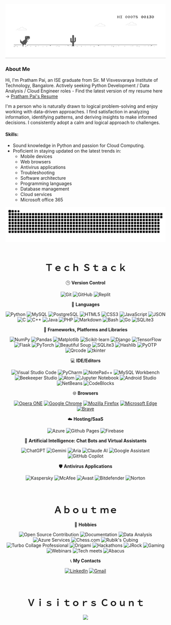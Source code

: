 <div align="center">
  <img align="center" src="output/dino.gif">
</div>

### About Me
Hi, I'm Pratham Pai, an ISE graduate from Sir. M Visvesvaraya Institute of Technology, Bangalore.
Actively seeking Python Development / Data Analysis / Cloud Engineer roles - Find the latest version of my resume here -> [Pratham Pai's Resume](https://drive.google.com/drive/folders/162YKBjx39l2kYi-hKrkzV2eDapIQerL_?usp=sharing)

I'm a person who is naturally drawn to logical problem-solving and enjoy working with data-driven approaches. I find satisfaction in analyzing information, identifying patterns, and deriving insights to make informed decisions. I consistently adopt a calm and logical approach to challenges.

#### Skills:

- Sound knowledge in Python and passion for Cloud Computing.
- Proficient in staying updated on the latest trends in:
  - Mobile devices
  - Web browsers
  - Antivirus applications
  - Troubleshooting
  - Software architecture
  - Programming languages
  - Database management
  - Cloud services
  - Microsoft office 365

<div align="center">
  <img  src="output/snake.svg"  alt="Snake animation"  />
</div>

<br>
<div align="center">
   <h1 align="center">Ｔｅｃｈ Ｓｔａｃｋ</h1>


🕒 **Version Control**

![Git](https://img.shields.io/badge/git-%23F05033.svg?style=for-the-badge&logo=git&logoColor=white)
![GitHub](https://img.shields.io/badge/github-%23121011.svg?style=for-the-badge&logo=github&logoColor=white)
![Replit](https://img.shields.io/badge/Replit-%23F05033.svg?style=for-the-badge&logo=replit&logoColor=white)

📓 **Languages**

![Python](https://img.shields.io/badge/python-%2314354C.svg?style=for-the-badge&logo=python&logoColor=white)
![MySQL](https://img.shields.io/badge/MySQL-%23cc0000?style=for-the-badge&logo=json&logoColor=white)
![PostgreSQL](https://img.shields.io/badge/PostgreSQL-%23336791.svg?style=for-the-badge&logo=postgresql&logoColor=white)
![HTML5](https://img.shields.io/badge/html5-%23E34F26.svg?style=for-the-badge&logo=html5&logoColor=white)
![CSS3](https://img.shields.io/badge/css3-%231572B6.svg?style=for-the-badge&logo=css3&logoColor=white)
![JavaScript](https://img.shields.io/badge/javascript-%23323330.svg?style=for-the-badge&logo=javascript&logoColor=white)
![JSON](https://img.shields.io/badge/JSON-%23ff471a?style=for-the-badge&logo=json)
![C](https://img.shields.io/badge/c-%2300599C.svg?style=for-the-badge&logo=c&logoColor=white)
![C++](https://img.shields.io/badge/c++-%2300599C.svg?style=for-the-badge&logo=c%2B%2B&logoColor=white)
![Java](https://img.shields.io/badge/java-%23ED8B00.svg?style=for-the-badge&logo=java&logoColor=white)
![PHP](https://img.shields.io/badge/php-%23777BB4.svg?style=for-the-badge&logo=php&logoColor=white)
![Markdown](https://img.shields.io/badge/markdown-%23000000.svg?style=for-the-badge&logo=markdown&logoColor=white)
![Bash](https://img.shields.io/badge/Bash-%230099ff?style=for-the-badge&logo=gnubash&logoColor=white)
![Go](https://img.shields.io/badge/Go-00ADD8?style=for-the-badge&logo=go&logoColor=white)
![SQLite3](https://img.shields.io/badge/SQLite3-%23003B57?style=for-the-badge&logo=sqlite&logoColor=white)

🧮 **Frameworks, Platforms and Libraries**

![NumPy](https://img.shields.io/badge/NumPy-%23013243.svg?style=for-the-badge&logo=NumPy&logoColor=white)
![Pandas](https://img.shields.io/badge/Pandas-%23150458.svg?style=for-the-badge&logo=Pandas&logoColor=white)
![Matplotlib](https://img.shields.io/badge/Matplotlib-%23013243.svg?style=for-the-badge&logo=Matplotlib&logoColor=white)
![Scikit-learn](https://img.shields.io/badge/Scikit--learn-%23F7931E.svg?style=for-the-badge&logo=scikit-learn&logoColor=white)
![Django](https://img.shields.io/badge/Django-%23092E20.svg?style=for-the-badge&logo=Django&logoColor=white)
![TensorFlow](https://img.shields.io/badge/TensorFlow-%23FF6F00.svg?style=for-the-badge&logo=TensorFlow&logoColor=white)
![Flask](https://img.shields.io/badge/Flask-%23000000.svg?style=for-the-badge&logo=Flask&logoColor=white)
![PyTorch](https://img.shields.io/badge/PyTorch-%23EE4C2C.svg?style=for-the-badge&logo=PyTorch&logoColor=white)
![Beautiful Soup](https://img.shields.io/badge/Beautiful%20Soup-%234282B4.svg?style=for-the-badge&logo=Python&logoColor=white)
![SQLite3](https://img.shields.io/badge/sqlite3-%23003B57.svg?style=for-the-badge&logo=sqlite&logoColor=white)
![Hashlib](https://img.shields.io/badge/hashlib-%232C91D8.svg?style=for-the-badge&logo=python&logoColor=white)
![PyOTP](https://img.shields.io/badge/PyOTP-%232C91D8.svg?style=for-the-badge&logo=python&logoColor=white)
![Qrcode](https://img.shields.io/badge/Qrcode-%23000000.svg?style=for-the-badge&logo=python&logoColor=white)
![tkinter](https://img.shields.io/badge/tkinter-%235849A6.svg?style=for-the-badge&logo=python&logoColor=white)

💻 **IDE/Editors**

![Visual Studio Code](https://img.shields.io/badge/Visual%20Studio%20Code-0078d7.svg?style=for-the-badge&logo=visual-studio-code&logoColor=white)
![PyCharm](https://img.shields.io/badge/PyCharm-%23000000.svg?style=for-the-badge&logo=PyCharm&logoColor=white)
![NotePad++](https://img.shields.io/badge/NotePad++-%23000000.svg?style=for-the-badge&logo=notepad%2B%2B&logoColor=white)
![MySQL Workbench](https://img.shields.io/badge/MySQL%20Workbench-%2300f.svg?style=for-the-badge&logo=MySQL&logoColor=white)
![Beekeeper Studio](https://img.shields.io/badge/Beekeeper%20Studio-%2360C2BE.svg?style=for-the-badge&logo=DataStax&logoColor=white)
![Atom](https://img.shields.io/badge/Atom-%2366595C.svg?style=for-the-badge&logo=semanticuireact&logoColor=white)
![Jupyter Notebook](https://img.shields.io/badge/Jupyter-%23F37626.svg?style=for-the-badge&logo=Jupyter&logoColor=white)
![Android Studio](https://img.shields.io/badge/Android%20Studio-3DDC84.svg?style=for-the-badge&logo=android-studio&logoColor=white)
![NetBeans](https://img.shields.io/badge/NetBeans%20IDE-1B6AC6.svg?style=for-the-badge&logo=apache-netbeans-ide&logoColor=white)
![CodeBlocks](https://img.shields.io/badge/CodeBlocks-%23000000.svg?style=for-the-badge&logo=CodeBlocks&logoColor=white)

🌐 **Browsers**

[![Opera ONE](https://img.shields.io/badge/Opera-FF1B2D?style=for-the-badge&logo=Opera&logoColor=white)](https://www.opera.com/)
[![Google Chrome](https://img.shields.io/badge/Google%20Chrome-4285F4?style=for-the-badge&logo=GoogleChrome&logoColor=white)](https://www.google.com/chrome/)
[![Mozilla Firefox](https://img.shields.io/badge/Mozilla%20Firefox-FF7139?style=for-the-badge&logo=Mozilla%20Firefox&logoColor=white)](https://www.mozilla.org/firefox/new)
[![Microsoft Edge](https://img.shields.io/badge/Microsoft%20Edge-0ff80?style=for-the-badge&logo=MicrosoftEdge&logoColor=white)](https://www.microsoft.com/edge)
[![Brave](https://img.shields.io/badge/Brave-FB542B?style=for-the-badge&logo=Brave&logoColor=white)](https://brave.com/)

☁️ **Hosting/SaaS**

![Azure](https://img.shields.io/badge/azure-%230072C6.svg?style=for-the-badge&logo=microsoftazure&logoColor=white)
![Github Pages](https://img.shields.io/badge/github%20pages-121013?style=for-the-badge&logo=github&logoColor=white)
![Firebase](https://img.shields.io/badge/firebase-%23039BE5.svg?style=for-the-badge&logo=firebase)

🤖 **Artificial Intelligence: Chat Bots and Virtual Assistants**

![ChatGPT](https://img.shields.io/badge/ChatGPT-AI%20Bot-blue?style=for-the-badge)
![Gemini](https://img.shields.io/badge/Bard-AI%20Bot-green?style=for-the-badge)
![Aria](https://img.shields.io/badge/Aria-AI%20Bot-purple?style=for-the-badge)
![Claude AI](https://img.shields.io/badge/Claude.AI-AI%20Bot-9cf?style=for-the-badge)
![Google Assistant](https://img.shields.io/badge/Google%20Assistant-Virtual%20Assistant-red?style=for-the-badge)
![GitHub Copilot](https://img.shields.io/badge/GitHub%20Copilot-AI%20Assistant-9cf?style=for-the-badge)

🛡️ **Antivirus Applications**

![Kaspersky](https://img.shields.io/badge/Kaspersky-006DB7?style=for-the-badge&logo=kaspersky&logoColor=white)
![McAfee](https://img.shields.io/badge/McAfee-C01818?style=for-the-badge&logo=mcafee&logoColor=white)
![Avast](https://img.shields.io/badge/Avast-4F2E7E?style=for-the-badge&logo=avast&logoColor=white)
![Bitdefender](https://img.shields.io/badge/Bitdefender-ED1C24?style=for-the-badge&logo=bitdefender&logoColor=white)
![Norton](https://img.shields.io/badge/Norton-50309C?style=for-the-badge&logo=Norton&logoColor=white)

<br>
<div align="center">
   <h1 align="center">Ａｂｏｕｔ ｍｅ</h1>

🎨 **Hobbies**

![Open Source Contribution](https://img.shields.io/badge/Open%20Source%20Contribution-0078D4.svg?style=for-the-badge&logo=stackoverflow&logoColor=white)
![Documentation](https://img.shields.io/badge/Documentation-Enthusiast-%2300ADD8.svg?style=for-the-badge&logo=read-the-docs&logoColor=white)
![Data Analysis](https://img.shields.io/badge/Data%20Analysis-Professional-%23694640.svg?style=for-the-badge&logo=pandas&logoColor=white)
![Azure Services](https://img.shields.io/badge/Azure%20Services-Expert-%230072C6.svg?style=for-the-badge&logo=microsoftazure&logoColor=white)
![Chess.com](https://img.shields.io/badge/Chess.com-%23FFA500.svg?style=for-the-badge&logo=lichess&logoColor=white)
![Rubik's Cubing](https://img.shields.io/badge/Rubik's%20Cubing-%23FF4500.svg?style=for-the-badge&logo=hackthebox&logoColor=white)
![Turbo Collage Professional](https://img.shields.io/badge/Turbo%20Collage%20Professional-%23600FF6.svg?style=for-the-badge&logo=turbo&logoColor=white)
![Origami](https://img.shields.io/badge/Origami-%23F0C300.svg?style=for-the-badge&logo=snapcraft&logoColor=white)
![Hackathons](https://img.shields.io/badge/Hackathons-%23000000.svg?style=for-the-badge&logo=hackerrank&logoColor=white)
![JRock](https://img.shields.io/badge/JRock-red?style=for-the-badge&logo=applemusic&logoColor=white)
![Gaming](https://img.shields.io/badge/Gaming-000000?style=for-the-badge&logo=ubisoft&logoColor=white)
![Webinars](https://img.shields.io/badge/Webinars-%23008080.svg?style=for-the-badge&logo=microsoftteams&logoColor=white)
![Tech meets](https://img.shields.io/badge/Tech%20meets-%23007ACC.svg?style=for-the-badge&logo=googlemeet&logoColor=white)
![Abacus](https://img.shields.io/badge/Abacus-%23FF0000.svg?style=for-the-badge&logo=multisim&logoColor=white)

📞 **My Contacts**

[![LinkedIn](https://img.shields.io/badge/linkedin-%230077B5.svg?&style=for-the-badge&logo=linkedin&logoColor=white)](https://www.linkedin.com/in/pratham-pai/)
[![Gmail](https://img.shields.io/badge/gmail-D14836?&style=for-the-badge&logo=gmail&logoColor=white)](mailto:prathampaibm13@gmail.com)

<br>
<div align="center">
   <h1 align="center">Ｖｉｓｉｔｏｒｓ Ｃｏｕｎｔ</h1>

<a href="https://count.nett.moe" target="blank">
    <img src="https://count.nett.moe/get/pratham-pai/img?theme=rule34" />
</a>
